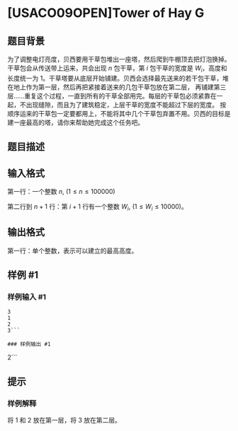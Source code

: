 # [USACO09OPEN]Tower of Hay G

## 题目背景

为了调整电灯亮度，贝西要用干草包堆出一座塔，然后爬到牛棚顶去把灯泡换掉。干草包会从传送带上运来，共会出现 $n$ 包干草，第 $i$ 包干草的宽度是 $W_i$，高度和长度统一为 $1$。干草塔要从底层开始铺建。贝西会选择最先送来的若干包干草，堆在地上作为第一层，然后再把紧接着送来的几包干草包放在第二层， 再铺建第三层……重复这个过程，一直到所有的干草全部用完。每层的干草包必须紧靠在一起，不出现缝隙，而且为了建筑稳定，上层干草的宽度不能超过下层的宽度。 按顺序运来的干草包一定要都用上，不能将其中几个干草包弃置不用。贝西的目标是建一座最高的塔，请你来帮助她完成这个任务吧。

## 题目描述



## 输入格式

第一行：一个整数 $n,\ (1 ≤ n ≤ 100000)$

第二行到 $n + 1$ 行：第 $i + 1$ 行有一个整数 $W_i,\ (1 ≤ W_i ≤ 10000)$。

## 输出格式

第一行：单个整数，表示可以建立的最高高度。

## 样例 #1

### 样例输入 #1
```
3
1
2
3```

### 样例输出 #1

```
2```

## 提示

### 样例解释

将 $1$ 和 $2$ 放在第一层，将 $3$ 放在第二层。
